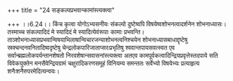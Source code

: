+++
title = "24 सङ्कल्पप्रभवान्कामांस्त्यक्त्वा"

+++
।।6.24।। किंच कृत्वा योगोऽभ्यसनीयः संकल्पो दुष्टेष्वपि
विषयेष्वशोभनत्वादर्शनेन शोभनाध्यासः। तस्माच्च संकल्पादिदं मे स्यादिदं मे
स्यादित्येवंरूपाः कामाः प्रभवन्ति।
ताञ्शोभनाध्यासप्रभवान्विषयाभिलाषान्विचारजन्याशोभनत्वनिश्चयेन
शोभनाध्यासबाधाद्दृष्टेषु स्रक्चन्दनवनितादिष्वदृष्टेषु
चेन्द्रलोकपारिजाताप्सरःप्रभृतिषु श्ववान्तपायसवत्स्वत एव
सर्वान्ब्रह्मलोकपर्यन्तानशेषतो निरवशेषान्सवासनांस्त्यक्त्वा अतएव
कामपूर्वकत्वादिन्द्रियप्रवृत्तेस्तदपाये सति विवेकयुक्तेन
मनसैवेन्द्रियग्रामं चक्षुरादिकरणसमूहं विनियम्य समन्ततः सर्वेभ्यो
विषयेभ्यः प्रत्याहृत्य शनैःशनैरुपरमेदित्यन्वयः।
